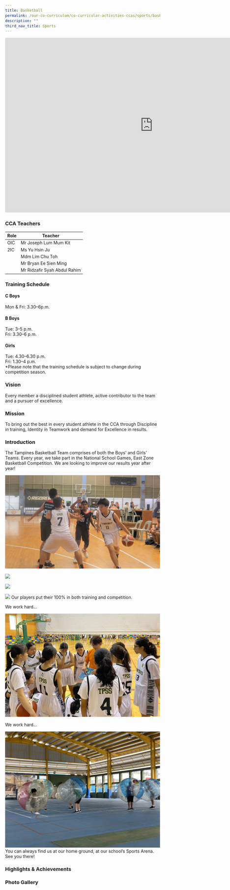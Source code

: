 ```yaml
---
title: Basketball
permalink: /our-co-curriculum/co-curricular-activities-ccas/sports/basketball/
description: ""
third_nav_title: Sports
---
```

<iframe src="https://docs.google.com/presentation/d/e/2PACX-1vTcCjUNeXjg3kE-dX4x4BMkQkBIrroXkd0432OWBNcVdlwto4Lp2YJygyDMcT5KMh7G59p3AAtqrIdI/embed?start=true&amp;loop=true&amp;delayms=3000" frameborder="0" width="960" height="569" allowfullscreen="true"></iframe>

### CCA Teachers 

| Role | Teacher |
|---|---|
| OIC | Mr Joseph Lum Mum Kit |
| 2IC | Ms Yu Hsin Ju |
|  | Mdm Lim Chu Toh |
|  | Mr Bryan Ee Sien Ming |
|  | Mr Ridzafir Syah Abdul Rahim |

### Training Schedule 
#### C Boys 
Mon &amp; Fri: 3.30–6p.m.
#### B Boys
Tue: 3–5 p.m.<br>
Fri: 3.30–6 p.m. 
#### Girls
Tue: 4.30–6.30 p.m.<br>
Fri: 1.30–4 p.m. <br>
*Please note that the training schedule is subject to change during competition season.

### Vision
Every member a disciplined student athlete, active contributor to the team and a pursuer of excellence.

### Mission
To bring out the best in every student athlete in the CCA through Discipline in training, Identity in Teamwork and demand for Excellence in results.

### Introduction
The Tampines Basketball Team comprises of both the Boys’ and Girls’ Teams. Every year, we take part in the National School Games, East Zone Basketball Competition. We are looking to improve our results year after year!

![](/images/basketballpic1.jpg)

![](/images/basektball%20pic2.jpg)

![](/images/basketball%20pic3.jpg)

![](/images/basketball%20pic4.jpg)
Our players put their 100% in both training and competition.

We work hard...

![](/images/basketball%20pic5.jpg)

We work hard...

![](/images/basketball%20pic6.jpg)
You can always find us at our home ground, at our school’s Sports Arena.
See you there!

### Highlights &amp; Achievements


		 
### Photo Gallery